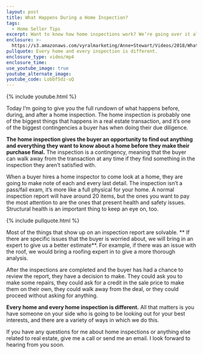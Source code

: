 ```yaml
---
layout: post
title: What Happens During a Home Inspection?
tags:
  - Home Seller Tips
excerpt: Want to know how home inspections work? We’re going over it all today.
enclosure: >-
  https://s3.amazonaws.com/vyralmarketing/Anne+Stewart/Videos/2018/What+Is+A+Home+Inspection%253F+-+Oregon+Real+Estate+Agent.mp4
pullquote: Every home and every inspection is different.
enclosure_type: video/mp4
enclosure_time:
use_youtube_image: true
youtube_alternate_image:
youtube_code: Lobbf5dz-uQ
---
```


{% include youtube.html %}

Today I’m going to give you the full rundown of what happens before, during, and after a home inspection. The home inspection is probably one of the biggest things that happens in a real estate transaction, and it’s one of the biggest contingencies a buyer has when doing their due diligence.

**The home inspection gives the buyer an opportunity to find out anything and everything they want to know about a home before they make their purchase final.** The inspection is a contingency, meaning that the buyer can walk away from the transaction at any time if they find something in the inspection they aren’t satisfied with.

When a buyer hires a home inspector to come look at a home, they are going to make note of each and every last detail. The inspection isn’t a pass/fail exam, it’s more like a full physical for your home. A normal inspection report will have around 20 items, but the ones you want to pay the most attention to are the ones that present health and safety issues. Structural health is an important thing to keep an eye on, too.

{% include pullquote.html %}

Most of the things that show up on an inspection report are solvable.&nbsp;** If there are specific issues that the buyer is worried about, we will bring in an expert to give us a better estimate**. For example, if there was an issue with the roof, we would bring a roofing expert in to give a more thorough analysis.&nbsp;

After the inspections are completed and the buyer has had a chance to review the report, they have a decision to make. They could ask you to make some repairs, they could ask for a credit in the sale price to make them on their own, they could walk away from the deal, or they could proceed without asking for anything.

**Every home and every home inspection is different.** All that matters is you have someone on your side who is going to be looking out for your best interests, and there are a variety of ways in which we do this.

If you have any questions for me about home inspections or anything else related to real estate, give me a call or send me an email. I look forward to hearing from you soon.<br>&nbsp;

&nbsp;